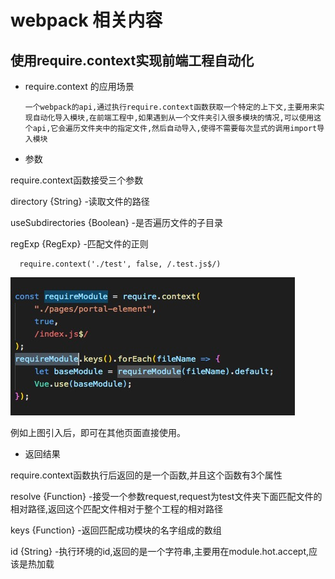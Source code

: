 # webpack 相关内容

## 使用require.context实现前端工程自动化

+ require.context 的应用场景

      一个webpack的api,通过执行require.context函数获取一个特定的上下文,主要用来实现自动化导入模块,在前端工程中,如果遇到从一个文件夹引入很多模块的情况,可以使用这个api,它会遍历文件夹中的指定文件,然后自动导入,使得不需要每次显式的调用import导入模块

+ 参数

require.context函数接受三个参数

directory {String} -读取文件的路径

useSubdirectories {Boolean} -是否遍历文件的子目录

regExp {RegExp} -匹配文件的正则

      require.context('./test', false, /.test.js$/)

![require.context](images/reContext.jpg)

例如上图引入后，即可在其他页面直接使用。

+ 返回结果

require.context函数执行后返回的是一个函数,并且这个函数有3个属性

resolve {Function} -接受一个参数request,request为test文件夹下面匹配文件的相对路径,返回这个匹配文件相对于整个工程的相对路径

keys {Function} -返回匹配成功模块的名字组成的数组

id {String} -执行环境的id,返回的是一个字符串,主要用在module.hot.accept,应该是热加载
